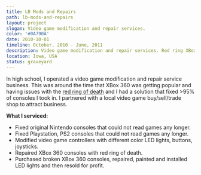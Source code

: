 ```yaml
---
title: LB Mods and Repairs
path: lb-mods-and-repairs
layout: project
slogan: Video game modification and repair services.
color: '#0A790A'
date: 2010-10-01
timeline: October, 2010 - June, 2011
description: Video game modification and repair services. Red ring XBox 360 repair, controller modifications, retro gaming console repair.
location: Iowa, USA
status: graveyard
---
```

In high school, I operated a video game modification and repair service business. This was around the time that XBox 360 was getting popular and having issues with the [red ring of death](https://en.wikipedia.org/wiki/Xbox_360_technical_problems) and I had a solution that fixed >95% of consoles I took in. I partnered with a local video game buy/sell/trade shop to attract business.

**What I serviced:**

* Fixed original Nintendo consoles that could not read games any longer.
* Fixed Playstation, PS2 consoles that could not read games any longer.
* Modified video game controllers with different color LED lights, buttons, joysticks.
* Repaired XBox 360 consoles with red ring of death.
* Purchased broken XBox 360 consoles, repaired, painted and installed LED lights and then resold for profit.
